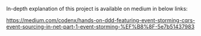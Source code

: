 In-depth explanation of this project is available on medium in below links:

https://medium.com/codenx/hands-on-ddd-featuring-event-storming-cqrs-event-sourcing-in-net-part-1-event-storming-%EF%B8%8F-5e7b51437983

